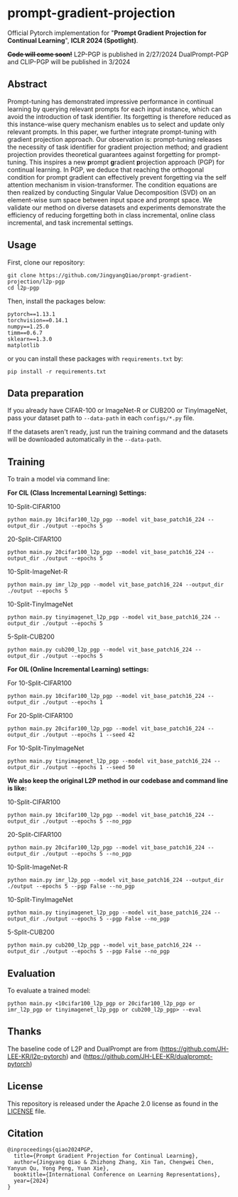# prompt-gradient-projection

Official Pytorch implementation for "**Prompt Gradient Projection for Continual Learning**", **ICLR 2024 (Spotlight)**. 

~~**Code will come soon!**~~
L2P-PGP is published in 2/27/2024
DualPrompt-PGP and CLIP-PGP will be published in 3/2024

## Abstract 

Prompt-tuning has demonstrated impressive performance in continual learning by querying relevant prompts for each input instance, which can avoid the introduction of task identifier. Its forgetting is therefore reduced as this instance-wise query mechanism enables us to select and update only relevant prompts. In this paper, we further integrate prompt-tuning with gradient projection approach. Our observation is: prompt-tuning releases the necessity of task identifier for gradient projection method; and gradient projection provides theoretical guarantees against forgetting for prompt-tuning. This inspires a new **p**rompt **g**radient **p**rojection approach (PGP) for continual learning. In PGP, we deduce that reaching the orthogonal condition for prompt gradient can effectively prevent forgetting via the self attention mechanism in vision-transformer. The condition equations are then realized by conducting Singular Value Decomposition (SVD) on an element-wise sum space between input space and prompt space. We validate our method on diverse datasets and experiments demonstrate the efficiency of reducing forgetting both in class incremental, online class incremental, and task incremental settings.

## Usage

First, clone our repository:

```
git clone https://github.com/JingyangQiao/prompt-gradient-projection/l2p-pgp
cd l2p-pgp
```

Then, install the packages below:

```
pytorch==1.13.1
torchvision==0.14.1
numpy==1.25.0
timm==0.6.7
sklearn==1.3.0
matplotlib
```

or you can install these packages with ```requirements.txt``` by: 

```
pip install -r requirements.txt
```

## Data preparation

If you already have CIFAR-100 or ImageNet-R or CUB200 or TinyImageNet, pass your dataset path to  `--data-path` in each 
```configs/*.py``` file.

If the datasets aren't ready, just run the training command and the datasets will be downloaded automatically in the `--data-path`.

## Training

To train a model via command line:

**For CIL (Class Incremental Learning) Settings:**

10-Split-CIFAR100

```
python main.py 10cifar100_l2p_pgp --model vit_base_patch16_224 --output_dir ./output --epochs 5
```

20-Split-CIFAR100

```
python main.py 20cifar100_l2p_pgp --model vit_base_patch16_224 --output_dir ./output --epochs 5
```

10-Split-ImageNet-R

```
python main.py imr_l2p_pgp --model vit_base_patch16_224 --output_dir ./output --epochs 5
```

10-Split-TinyImageNet

```
python main.py tinyimagenet_l2p_pgp --model vit_base_patch16_224 --output_dir ./output --epochs 5
```

5-Split-CUB200

```
python main.py cub200_l2p_pgp --model vit_base_patch16_224 --output_dir ./output --epochs 5
```

**For OIL (Online Incremental Learning) settings:**

For 10-Split-CIFAR100

```
python main.py 10cifar100_l2p_pgp --model vit_base_patch16_224 --output_dir ./output --epochs 1
```

For 20-Split-CIFAR100

```
python main.py 20cifar100_l2p_pgp --model vit_base_patch16_224 --output_dir ./output --epochs 1 --seed 42
```

For 10-Split-TinyImageNet

```
python main.py tinyimagenet_l2p_pgp --model vit_base_patch16_224 --output_dir ./output --epochs 1 --seed 50
```

**We also keep the original L2P method in our codebase and command line is like:**

10-Split-CIFAR100

```
python main.py 10cifar100_l2p_pgp --model vit_base_patch16_224 --output_dir ./output --epochs 5 --no_pgp
```

20-Split-CIFAR100

```
python main.py 20cifar100_l2p_pgp --model vit_base_patch16_224 --output_dir ./output --epochs 5 --no_pgp
```

10-Split-ImageNet-R

```
python main.py imr_l2p_pgp --model vit_base_patch16_224 --output_dir ./output --epochs 5 --pgp False --no_pgp
```

10-Split-TinyImageNet

```
python main.py tinyimagenet_l2p_pgp --model vit_base_patch16_224 --output_dir ./output --epochs 5 --pgp False --no_pgp
```

5-Split-CUB200

```
python main.py cub200_l2p_pgp --model vit_base_patch16_224 --output_dir ./output --epochs 5 --pgp False --no_pgp
```

## Evaluation

To evaluate a trained model:

```
python main.py <10cifar100_l2p_pgp or 20cifar100_l2p_pgp or imr_l2p_pgp or tinyimagenet_l2p_pgp or cub200_l2p_pgp> --eval
```

## Thanks

The baseline code of L2P and DualPrompt are from (https://github.com/JH-LEE-KR/l2p-pytorch) and (https://github.com/JH-LEE-KR/dualprompt-pytorch)


## License

This repository is released under the Apache 2.0 license as found in the [LICENSE](LICENSE) file.

## Citation

```
@inproceedings{qiao2024PGP,
  title={Prompt Gradient Projection for Continual Learning},
  author={Jingyang Qiao & Zhizhong Zhang, Xin Tan, Chengwei Chen, Yanyun Qu, Yong Peng, Yuan Xie},
  booktitle={International Conference on Learning Representations},
  year={2024}
}
```
